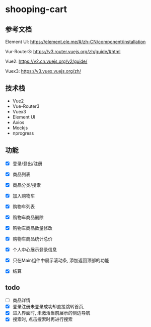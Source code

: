 # shooping-cart

## 参考文档

Element UI: https://element.ele.me/#/zh-CN/component/installation

Vur-Router3: https://v3.router.vuejs.org/zh/guide/#html

Vue2: https://v2.cn.vuejs.org/v2/guide/

Vuex3: https://v3.vuex.vuejs.org/zh/

## 技术栈
- Vue2
- Vue-Router3
- Vuex3
- Element UI
- Axios
- Mockjs
- nprogress

## 功能
- [x] 登录/登出/注册
- [x] 商品列表
- [x] 商品分类/搜索
- [x] 加入购物车
- [x] 购物车列表
- [x] 购物车商品删除
- [x] 购物车商品数量修改
- [x] 购物车商品统计总价
- [x] 个人中心展示登录信息
- [x] 只在Main组件中展示滚动条, 添加返回顶部的功能
- [x] 结算


## todo
- [ ] 商品详情
- [x] 登录注册未登录成功却直接跳转首页, 
- [x] 进入界面时, 未激活当前展示的侧边导航
- [x] 搜索时, 点击搜索时再进行搜索